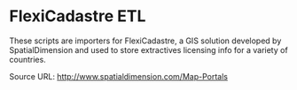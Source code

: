 # FlexiCadastre ETL 

These scripts are importers for FlexiCadastre, a GIS solution developed
by SpatialDimension and used to store extractives licensing info for a
variety of countries. 

Source URL: http://www.spatialdimension.com/Map-Portals
